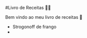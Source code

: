 #Livro de Receitas :man_cook:



Bem vindo ao meu livro de receitas :wave:

* Strogonoff de frango
* 
